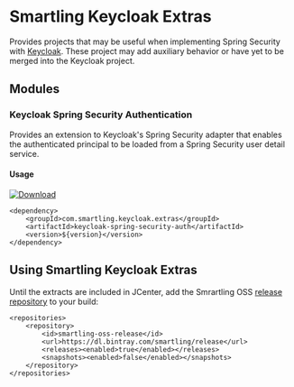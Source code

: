 # Smartling Keycloak Extras

Provides projects that may be useful when implementing Spring Security with [Keycloak].
These project may add auxiliary behavior or have yet to be merged into the Keycloak project.

## Modules

### Keycloak Spring Security Authentication

Provides an extension to Keycloak's Spring Security adapter that enables the authenticated
principal to be loaded from a Spring Security user detail service.

#### Usage

[ ![Download](https://api.bintray.com/packages/smartling/release/keycloak-spring-security-auth/images/download.svg) ](https://bintray.com/smartling/release/keycloak-spring-security-auth/_latestVersion)

```
<dependency>
	<groupId>com.smartling.keycloak.extras</groupId>
	<artifactId>keycloak-spring-security-auth</artifactId>
	<version>${version}</version>
</dependency>
```

## Using Smartling Keycloak Extras

Until the extracts are included in JCenter, add the Smrartling OSS [release repository][repo]
to your build:

```
<repositories>
	<repository>
		<id>smartling-oss-release</id>
		<url>https://dl.bintray.com/smartling/release</url>
		<releases><enabled>true</enabled></releases>
		<snapshots><enabled>false</enabled></snapshots>
	</repository>
</repositories>
```

[keycloak]: http://keycloak.org
[repo]: https://dl.bintray.com/smartling/release
